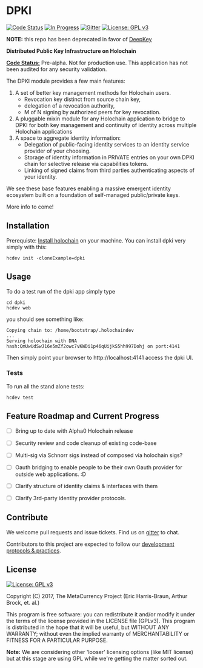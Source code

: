# DPKI
[![Code Status](https://img.shields.io/badge/Code-Pre--Alpha-orange.svg)](https://github.com/Holochain/dki#feature-roadmap-and-current-progress)
[![In Progress](https://img.shields.io/waffle/label/Holochain/dpk/in%20progress.svg)](http://waffle.io/Holochain/dpki)
[![Gitter](https://badges.gitter.im/metacurrency/holochain.svg)](https://gitter.im/metacurrency/holochain?utm_source=badge&utm_medium=badge&utm_campaign=pr-badge&utm_content=body_badge)
[![License: GPL v3](https://img.shields.io/badge/License-GPL%20v3-blue.svg)](http://www.gnu.org/licenses/gpl-3.0)

**NOTE:** this repo has been deprecated in favor of [DeepKey](https://github.com/holochain/deepkey)

**Distributed Public Key Infrastructure on Holochain**

**[Code Status:](https://github.com/metacurrency/holochain/milestones?direction=asc&sort=completeness&state=all)** Pre-alpha. Not for production use. This application has not been audited for any security validation.

The DPKI module provides a few main features:
 1. A set of better key management methods for Holochain users.
    - Revocation key distinct from source chain key, 
    - delegation of a revocation authority, 
    - M of N signing by authorized peers for key revocation.
 2. A pluggable mixin module for any Holochain application to bridge to DPKI for both key management and continuity of identity across multiple Holochain applications
 3. A space to aggregate identity information:
    - Delegation of public-facing identity services to an identity service provider of your choosing.
    - Storage of identity information in PRIVATE entries on your own DPKI chain for selective release via capabilities tokens.
    - Linking of signed claims from third parties authenticating aspects of your identity.
    
We see these base features enabling a massive emergent identity ecosystem built on a foundation of self-managed public/private keys.

More info to come!

## Installation

Prerequiste: [Install holochain](https://github.com/metacurrency/holochain/#installation) on your machine.
You can install dpki very simply with this:

``` shell
hcdev init -cloneExample=dpki

```

## Usage

To do a test run of the dpki app simply type

``` shell
cd dpki
hcdev web
```
you should see something like:

``` shell
Copying chain to: /home/bootstrap/.holochaindev
...
Serving holochain with DNA hash:QmUwUdSwJ16e5mZf2owc7vKWDi1p46qUijkS5hh997Dohj on port:4141
```
Then simply point your browser to http://localhost:4141 access the dpki UI.

### Tests
To run all the stand alone tests:

``` shell
hcdev test
```

## Feature Roadmap and Current Progress

 - [ ] Bring up to date with Alpha0 Holochain release
 - [ ] Security review and code cleanup of existing code-base
 - [ ] Multi-sig via Schnorr sigs instead of composed via holochain sigs?
 - [ ] Oauth bridging to enable people to be their own Oauth provider for outside web applications. :D
 - [ ] Clarify structure of identity claims & interfaces with them
 - [ ] Clarify 3rd-party identity provider protocols.


## Contribute
We welcome pull requests and issue tickets.  Find us on [gitter](https://gitter.im/metacurrency/holochain) to chat.

Contributors to this project are expected to follow our [development protocols & practices](https://github.com/metacurrency/holochain/wiki/Development-Protocols).

## License
[![License: GPL v3](https://img.shields.io/badge/License-GPL%20v3-blue.svg)](http://www.gnu.org/licenses/gpl-3.0)

Copyright (C) 2017, The MetaCurrency Project (Eric Harris-Braun, Arthur Brock, et. al.)

This program is free software: you can redistribute it and/or modify it under the terms of the license provided in the LICENSE file (GPLv3).  This program is distributed in the hope that it will be useful, but WITHOUT ANY WARRANTY; without even the implied warranty of MERCHANTABILITY or FITNESS FOR A PARTICULAR PURPOSE.

**Note:** We are considering other 'looser' licensing options (like MIT license) but at this stage are using GPL while we're getting the matter sorted out.
